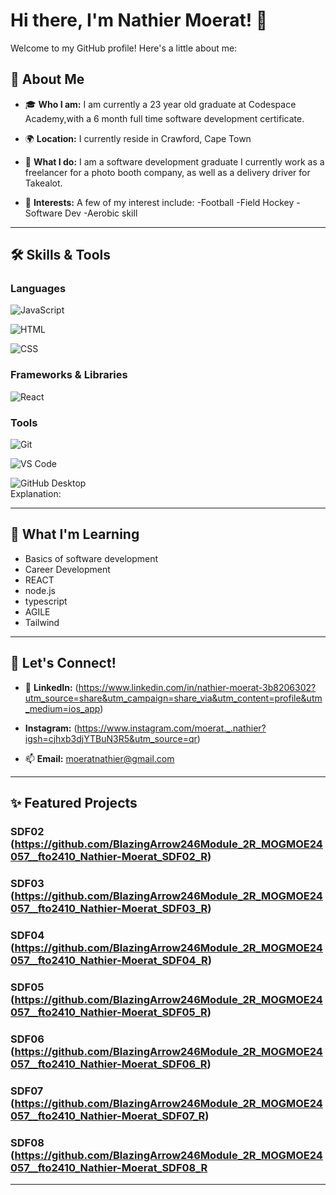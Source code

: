 # Hi there, I'm Nathier Moerat! 👋  

Welcome to my GitHub profile! Here's a little about me:  

## 🚀 About Me

- 🎓 **Who I am:** 
I am currently a 23 year old graduate at Codespace Academy,with a 6 month full time software development certificate.

- 🌍 **Location:**
 I currently reside in Crawford, Cape Town

- 💼 **What I do:** 
I am a software development graduate 
I currently work as a freelancer for a photo booth company, as well as a delivery driver for Takealot.

- 🎯 **Interests:** 
A few of my interest include:
-Football
-Field Hockey
-Software Dev
-Aerobic skill

---

## 🛠 Skills & Tools  
### Languages  

![JavaScript](https://img.shields.io/badge/-JavaScript-F7DF1E?logo=javascript&logoColor=black&style=flat)  

![HTML](https://img.shields.io/badge/-HTML5-E34F26?logo=html5&logoColor=white&style=flat)

![CSS](https://img.shields.io/badge/-CSS3-1572B6?logo=css3&logoColor=white&style=flat)

### Frameworks & Libraries  
![React](https://img.shields.io/badge/-React-61DAFB?logo=react&logoColor=white&style=flat) 

### Tools  
![Git](https://img.shields.io/badge/-Git-F05032?logo=git&logoColor=white&style=flat) 

![VS Code](https://img.shields.io/badge/-VS%20Code-007ACC?logo=visual-studio-code&logoColor=white&style=flat) 

![GitHub Desktop](https://img.shields.io/badge/-GitHub%20Desktop-774ABC?logo=github&logoColor=white&style=flat)  
Explanation:

---

## 🌱 What I'm Learning
- Basics of software development
- Career Development
- REACT
- node.js
- typescript
- AGILE
- Tailwind

---

## 💬 Let's Connect!

- 💼 **LinkedIn:** (https://www.linkedin.com/in/nathier-moerat-3b8206302?utm_source=share&utm_campaign=share_via&utm_content=profile&utm_medium=ios_app)

-   **Instagram:** (https://www.instagram.com/moerat._.nathier?igsh=cjhxb3djYTBuN3R5&utm_source=qr)

- 📫 **Email:** moeratnathier@gmail.com 

---

## ✨ Featured Projects 

### SDF02 (https://github.com/BlazingArrow246Module_2R_MOGMOE24057__fto2410_Nathier-Moerat_SDF02_R)

### SDF03 (https://github.com/BlazingArrow246Module_2R_MOGMOE24057__fto2410_Nathier-Moerat_SDF03_R)

### SDF04 (https://github.com/BlazingArrow246Module_2R_MOGMOE24057__fto2410_Nathier-Moerat_SDF04_R)

### SDF05 (https://github.com/BlazingArrow246Module_2R_MOGMOE24057__fto2410_Nathier-Moerat_SDF05_R)

### SDF06 (https://github.com/BlazingArrow246Module_2R_MOGMOE24057__fto2410_Nathier-Moerat_SDF06_R)

### SDF07 (https://github.com/BlazingArrow246Module_2R_MOGMOE24057__fto2410_Nathier-Moerat_SDF07_R)

### SDF08 (https://github.com/BlazingArrow246Module_2R_MOGMOE24057__fto2410_Nathier-Moerat_SDF08_R

---
